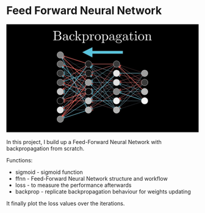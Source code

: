 # Feed Forward Neural Network

![backpropagation](backprop.jpg)


In this project, I build up a Feed-Forward Neural Network with backpropagation from scratch.

Functions:
* sigmoid - sigmoid function
* ffnn - Feed-Forward Neural Network structure and workflow
* loss - to measure the performance afterwards
* backprop - replicate backpropagation behaviour for weights updating

It finally plot the loss values over the iterations.
